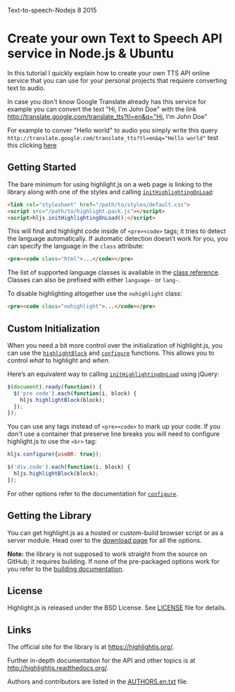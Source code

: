 <permalink>Text-to-speech-Nodejs</permalink>
<month>8</month>
<year>2015</year>

# Create your own Text to Speech API service in Node.js & Ubuntu

In this tutorial I quickly explain how to create your own TTS API online service that you can use for your personal projects that requiere converting text to audio.

In case you don't know Google Translate already has this service  for example you can convert the text "Hi, I'm John Doe" with the link http://translate.google.com/translate_tts?tl=en&q="Hi, I'm John Doe"

For example to conver "Hello world" to audio you simply write this query `http://translate.google.com/translate_tts?tl=en&q="Hello world"` test this clicking [here](http://translate.google.com/translate_tts?tl=en&q=%22Hello%20world%22)


## Getting Started

The bare minimum for using highlight.js on a web page is linking to the library
along with one of the styles and calling [`initHighlightingOnLoad`][1]:

```html
<link rel="stylesheet" href="/path/to/styles/default.css">
<script src="/path/to/highlight.pack.js"></script>
<script>hljs.initHighlightingOnLoad();</script>
```

This will find and highlight code inside of `<pre><code>` tags; it tries to detect
the language automatically. If automatic detection doesn’t work for you, you can
specify the language in the `class` attribute:

```html
<pre><code class="html">...</code></pre>
```

The list of supported language classes is available in the [class reference][8].
Classes can also be prefixed with either `language-` or `lang-`.

To disable highlighting altogether use the `nohighlight` class:

```html
<pre><code class="nohighlight">...</code></pre>
```

## Custom Initialization

When you need a bit more control over the initialization of
highlight.js, you can use the [`highlightBlock`][2] and [`configure`][3]
functions. This allows you to control *what* to highlight and *when*.

Here’s an equivalent way to calling [`initHighlightingOnLoad`][1] using jQuery:

```javascript
$(document).ready(function() {
  $('pre code').each(function(i, block) {
    hljs.highlightBlock(block);
  });
});
```

You can use any tags instead of `<pre><code>` to mark up your code. If you don't
use a container that preserve line breaks you will need to configure
highlight.js to use the `<br>` tag:

```javascript
hljs.configure({useBR: true});

$('div.code').each(function(i, block) {
  hljs.highlightBlock(block);
});
```

For other options refer to the documentation for [`configure`][3].


## Getting the Library

You can get highlight.js as a hosted or custom-build browser script or as a
server module. Head over to the [download page][4] for all the options.

**Note:** the library is not supposed to work straight from the source on
GitHub; it requires building. If none of the pre-packaged options work for you
refer to the [building documentation][5].


## License

Highlight.js is released under the BSD License. See [LICENSE][10] file for
details.


## Links

The official site for the library is at <https://highlightjs.org/>.

Further in-depth documentation for the API and other topics is at
<http://highlightjs.readthedocs.org/>.

Authors and contributors are listed in the [AUTHORS.en.txt][9] file.

[1]: http://highlightjs.readthedocs.org/en/latest/api.html#inithighlightingonload
[2]: http://highlightjs.readthedocs.org/en/latest/api.html#highlightblock-block
[3]: http://highlightjs.readthedocs.org/en/latest/api.html#configure-options
[4]: https://highlightjs.org/download/
[5]: http://highlightjs.readthedocs.org/en/latest/building-testing.html
[8]: http://highlightjs.readthedocs.org/en/latest/css-classes-reference.html
[9]: https://github.com/isagalaev/highlight.js/blob/master/AUTHORS.en.txt
[10]: https://github.com/isagalaev/highlight.js/blob/master/LICENSE
